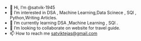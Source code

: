 - 👋 Hi, I’m @satvik-1945
- 👀 I’m interested in  DSA , Machine Learning,Data Scinece , SQl , Python,Writing Articles.
- 🌱 I’m currently learning DSA ,Machine Learning , SQl .
- 💞️ I’m looking to collaborate on website for travel guide.
- 📫 How to reach me satviktejas@gmail.com

<!---
satvik-1945/satvik-1945 is a ✨ special ✨ repository because its `README.md` (this file) appears on your GitHub profile.
You can click the Preview link to take a look at your changes.
--->

